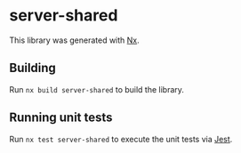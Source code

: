# server-shared

This library was generated with [Nx](https://nx.dev).

## Building

Run `nx build server-shared` to build the library.

## Running unit tests

Run `nx test server-shared` to execute the unit tests via [Jest](https://jestjs.io).
